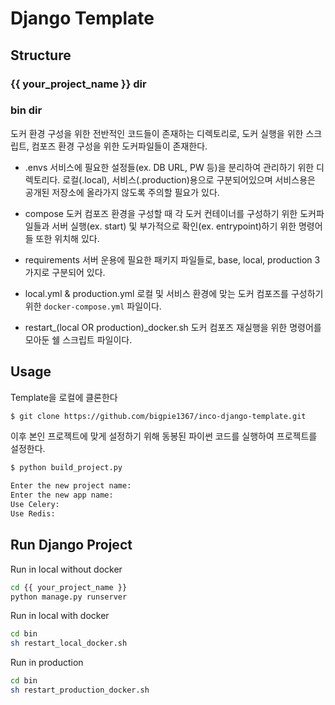 # Django Template

## Structure

### **{{ your_project_name }} dir**

### **bin dir**

도커 환경 구성을 위한 전반적인 코드들이 존재하는 디렉토리로, 도커 실행을 위한 스크립트, 컴포즈 환경 구성을 위한 도커파일들이 존재한다.

- .envs
  서비스에 필요한 설정들(ex. DB URL, PW 등)을 분리하여 관리하기 위한 디렉토리다. 로컬(.local), 서비스(.production)용으로 구분되어있으며 서비스용은 공개된 저장소에 올라가지 않도록 주의할 필요가 있다.

- compose
  도커 컴포즈 환경을 구성할 때 각 도커 컨테이너를 구성하기 위한 도커파일들과 서버 실행(ex. start) 및 부가적으로 확인(ex. entrypoint)하기 위한 명령어들 또한 위치해 있다.

- requirements
  서버 운용에 필요한 패키지 파일들로, base, local, production 3가지로 구분되어 있다.

- local.yml & production.yml
  로컬 및 서비스 환경에 맞는 도커 컴포즈를 구성하기 위한 `docker-compose.yml` 파일이다.

- restart\_(local OR production)\_docker.sh
  도커 컴포즈 재실행을 위한 명령어를 모아둔 쉘 스크립트 파일이다.

## Usage

Template을 로컬에 클론한다

```bash
$ git clone https://github.com/bigpie1367/inco-django-template.git
```

이후 본인 프로젝트에 맞게 설정하기 위해 동봉된 파이썬 코드를 실행하여 프로젝트를 설정한다.

```python
$ python build_project.py

Enter the new project name:
Enter the new app name:
Use Celery:
Use Redis:
```

## Run Django Project

Run in local without docker

```bash
cd {{ your_project_name }}
python manage.py runserver
```

Run in local with docker

```bash
cd bin
sh restart_local_docker.sh
```

Run in production

```bash
cd bin
sh restart_production_docker.sh
```
